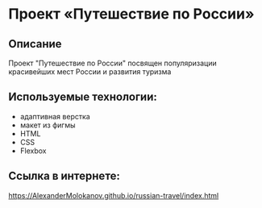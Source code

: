 # Проект «Путешествие по России»

## Описание
Проект "Путешествие по России" посвящен популяризации красивейших мест России и развития туризма 

## Используемые технологии:
- адаптивная верстка 
- макет из фигмы
- HTML
- CSS
- Flexbox

## Ссылка в интернете:
https://AlexanderMolokanov.github.io/russian-travel/index.html
